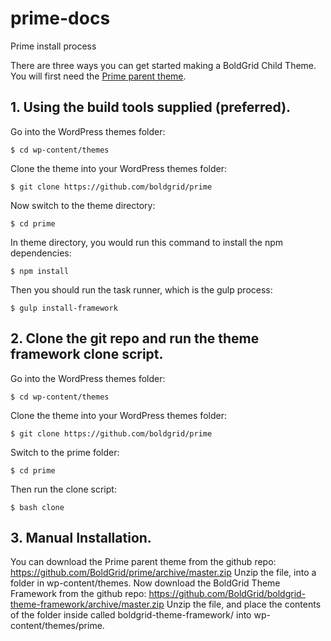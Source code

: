 # prime-docs
Prime install process

There are three ways you can get started making a BoldGrid Child Theme.  You will first need the [Prime parent theme](https://github.com/boldgrid/prime).

## 1. Using the build tools supplied (preferred). ##

Go into the WordPress themes folder:

```shell
$ cd wp-content/themes
```


Clone the theme into your WordPress themes folder:

```shell
$ git clone https://github.com/boldgrid/prime
```

Now switch to the theme directory:

```shell
$ cd prime
```

In theme directory, you would run this command to install the npm dependencies:

```shell
$ npm install
```

Then you should run the task runner, which is the gulp process:

```shell
$ gulp install-framework
```

## 2. Clone the git repo and run the theme framework clone script. ##

Go into the WordPress themes folder:

```shell
$ cd wp-content/themes
```

Clone the theme into your WordPress themes folder:

```shell
$ git clone https://github.com/boldgrid/prime
```

Switch to the prime folder:

```shell
$ cd prime
```

Then run the clone script:

```shell
$ bash clone
```
## 3. Manual Installation. ##

You can download the Prime parent theme from the github repo: https://github.com/BoldGrid/prime/archive/master.zip
Unzip the file, into a folder in wp-content/themes.
Now download the BoldGrid Theme Framework from the github repo: https://github.com/BoldGrid/boldgrid-theme-framework/archive/master.zip
Unzip the file, and place the contents of the folder inside called boldgrid-theme-framework/ into wp-content/themes/prime.
